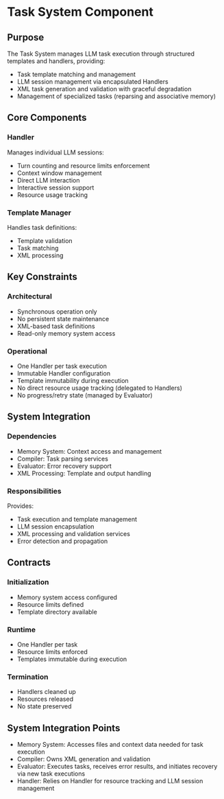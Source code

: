 # Task System Component

## Purpose
The Task System manages LLM task execution through structured templates and handlers, providing:
- Task template matching and management
- LLM session management via encapsulated Handlers
- XML task generation and validation with graceful degradation
- Management of specialized tasks (reparsing and associative memory)

## Core Components

### Handler
Manages individual LLM sessions:
- Turn counting and resource limits enforcement
- Context window management
- Direct LLM interaction
- Interactive session support
- Resource usage tracking

### Template Manager
Handles task definitions:
- Template validation
- Task matching
- XML processing

## Key Constraints

### Architectural
- Synchronous operation only
- No persistent state maintenance
- XML-based task definitions
- Read-only memory system access

### Operational
- One Handler per task execution
- Immutable Handler configuration
- Template immutability during execution
- No direct resource usage tracking (delegated to Handlers)
- No progress/retry state (managed by Evaluator)

## System Integration

### Dependencies
- Memory System: Context access and management
- Compiler: Task parsing services
- Evaluator: Error recovery support
- XML Processing: Template and output handling

### Responsibilities
Provides:
- Task execution and template management
- LLM session encapsulation
- XML processing and validation services
- Error detection and propagation

## Contracts

### Initialization
- Memory system access configured
- Resource limits defined
- Template directory available

### Runtime
- One Handler per task
- Resource limits enforced
- Templates immutable during execution

### Termination
- Handlers cleaned up
- Resources released
- No state preserved

## System Integration Points  
- Memory System: Accesses files and context data needed for task execution
- Compiler: Owns XML generation and validation
- Evaluator: Executes tasks, receives error results, and initiates recovery via new task executions 
- Handler: Relies on Handler for resource tracking and LLM session management
